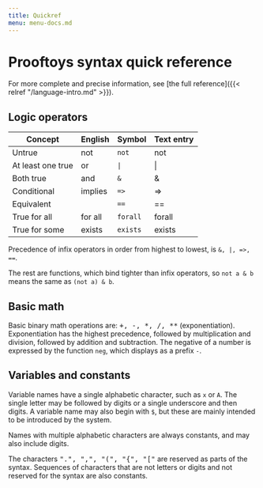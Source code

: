 ```yaml
---
title: Quickref
menu: menu-docs.md
---
```


# Prooftoys syntax quick reference

For more complete and precise information, see
[the full reference]({{< relref "/language-intro.md" >}}).

## Logic operators

| Concept           | English | Symbol        | Text entry |
| -----             | ------- | --------      | --------   |
| Untrue            | not     | `not`    | not        |
| At least one true | or      | `\|`     | \|         |
| Both true         | and     | `&`      | &          |
| Conditional       | implies | `=>`     | =>         |
| Equivalent        |         | `==`     | ==         |
| True for all      | for all | `forall` | forall     |
| True for some     | exists  | `exists` | exists     |

Precedence of infix operators in order from highest to lowest,
is `&, |, =>, ==`.

The rest are functions, which bind tighter than
infix operators, so `not a & b` means the same as `(not a) & b`.

## Basic math

Basic binary math operations are: <tt>+, -, *, /,
**</tt> (exponentiation). Exponentiation has the highest precedence,
followed by multiplication and division, followed by addition and
subtraction.  The negative of a number is expressed by the function
`neg`, which displays as a prefix `-`.

## Variables and constants

Variable names have a single alphabetic character, such as `x` or `A`.
The single letter may be followed by digits or a single underscore and
then digits.  A variable name may also begin with `$`, but these are
mainly intended to be introduced by the system.

Names with multiple alphabetic characters are always constants, and
may also include digits.

The characters <tt>".", ",", "(", "{", "["</tt> are reserved as parts
of the syntax. Sequences of characters that are not letters or digits
and not reserved for the syntax are also constants.


